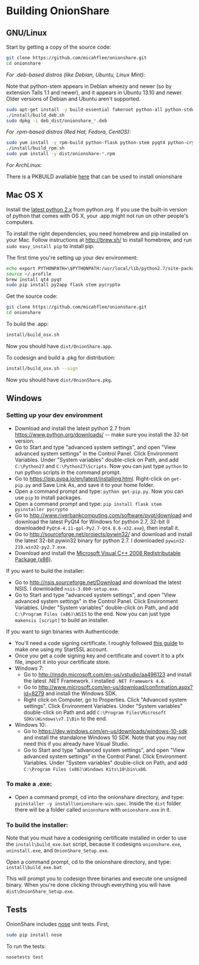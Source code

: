 # Building OnionShare

## GNU/Linux

Start by getting a copy of the source code:

```sh
git clone https://github.com/micahflee/onionshare.git
cd onionshare
```

*For .deb-based distros (like Debian, Ubuntu, Linux Mint):*

Note that python-stem appears in Debian wheezy and newer (so by extension Tails 1.1 and newer), and it appears in Ubuntu 13.10 and newer. Older versions of Debian and Ubuntu aren't supported.

```sh
sudo apt-get install -y build-essential fakeroot python-all python-stdeb python-flask python-stem python-qt4 python-crypto dh-python
./install/build_deb.sh
sudo dpkg -i deb_dist/onionshare_*.deb
```

*For .rpm-based distros (Red Hat, Fedora, CentOS):*

```sh
sudo yum install -y rpm-build python-flask python-stem pyqt4 python-crypto
./install/build_rpm.sh
sudo yum install -y dist/onionshare-*.rpm
```

*For ArchLinux:*

There is a PKBUILD available [here](https://aur.archlinux.org/packages/onionshare/) that can be used to install onionshare

## Mac OS X

Install the [latest python 2.x](https://www.python.org/downloads/) from python.org. If you use the built-in version of python that comes with OS X, your .app might not run on other people's computers.

To install the right dependencies, you need homebrew and pip installed on your Mac. Follow instructions at http://brew.sh/ to install homebrew, and run `sudo easy_install pip` to install pip.

The first time you're setting up your dev environment:

```sh
echo export PYTHONPATH=\$PYTHONPATH:/usr/local/lib/python2.7/site-packages/ >> ~/.profile
source ~/.profile
brew install qt4 pyqt
sudo pip install py2app flask stem pycrypto
```

Get the source code:

```sh
git clone https://github.com/micahflee/onionshare.git
cd onionshare
```

To build the .app:

```sh
install/build_osx.sh
```

Now you should have `dist/OnionShare.app`.

To codesign and build a .pkg for distribution:

```sh
install/build_osx.sh --sign
```

Now you should have `dist/OnionShare.pkg`.

## Windows

### Setting up your dev environment

* Download and install the latest python 2.7 from https://www.python.org/downloads/ -- make sure you install the 32-bit version.
* Go to Start and type "advanced system settings", and open "View advanced system settings" in the Control Panel. Click Environment Variables. Under "System variables" double-click on Path, and add `C:\Python27` and `C:\Python27\Scripts`. Now you can just type `python` to run python scripts in the command prompt.
* Go to https://pip.pypa.io/en/latest/installing.html. Right-click on `get-pip.py` and Save Link As, and save it to your home folder.
* Open a command prompt and type: `python get-pip.py`. Now you can use `pip` to install packages.
* Open a command prompt and type: `pip install flask stem pyinstaller pycrypto`
* Go to http://www.riverbankcomputing.com/software/pyqt/download and download the latest PyQt4 for Windows for python 2.7, 32-bit (I downloaded `PyQt4-4.11-gpl-Py2.7-Qt4.8.6-x32.exe`), then install it.
* Go to http://sourceforge.net/projects/pywin32/ and download and install the latest 32-bit pywin32 binary for python 2.7. I downloaded `pywin32-219.win32-py2.7.exe`.
* Download and install the [Microsoft Visual C++ 2008 Redistributable Package (x86)](http://www.microsoft.com/en-us/download/details.aspx?id=29).

If you want to build the installer:

* Go to http://nsis.sourceforge.net/Download and download the latest NSIS. I downloaded `nsis-3.0b0-setup.exe`.
* Go to Start and type "advanced system settings", and open "View advanced system settings" in the Control Panel. Click Environment Variables. Under "System variables" double-click on Path, and add `C:\Program Files (x86)\NSIS` to the end. Now you can just type `makensis [script]` to build an installer.

If you want to sign binaries with Authenticode:

* You'll need a code signing certificate. I roughly followed [this guide](http://blog.assarbad.net/20110513/startssl-code-signing-certificate/) to make one using my StartSSL account.
* Once you get a code signing key and certificate and covert it to a pfx file, import it into your certificate store.
* Windows 7:
  * Go to http://msdn.microsoft.com/en-us/vstudio/aa496123 and install the latest .NET Framework. I installed `.NET Framework 4.6`.
  * Go to http://www.microsoft.com/en-us/download/confirmation.aspx?id=8279 and install the Windows SDK.
  * Right click on Computer, go to Properties. Click "Advanced system settings". Click Environment Variables. Under "System variables" double-click on Path and add `C:\Program Files\Microsoft SDKs\Windows\v7.1\Bin` to the end.
* Windows 10:
  * Go to https://dev.windows.com/en-us/downloads/windows-10-sdk and install the standalone Windows 10 SDK. Note that you may not need this if you already have Visual Studio.
  * Go to Start and type "advanced system settings", and open "View advanced system settings" in the Control Panel. Click Environment Variables. Under "System variables" double-click on Path, and add `C:\Program Files (x86)\Windows Kits\10\bin\x86`.

### To make a .exe:

* Open a command prompt, cd into the onionshare directory, and type: `pyinstaller -y install\onionshare-win.spec`. Inside the `dist` folder there will be a folder called `onionshare` with `onionshare.exe` in it.

### To build the installer:

Note that you must have a codesigning certificate installed in order to use the `install\build_exe.bat` script, because it codesigns `onionshare.exe`, `uninstall.exe`, and `OnionShare_Setup.exe`.

Open a command prompt, cd to the onionshare directory, and type: `install\build_exe.bat`

This will prompt you to codesign three binaries and execute one unsigned binary. When you're done clicking through everything you will have `dist\OnionShare_Setup.exe`.

## Tests

OnionShare includes [nose](https://nose.readthedocs.org/en/latest/) unit tests. First,

```sh
sudo pip install nose
```

To run the tests:

```sh
nosetests test
```
